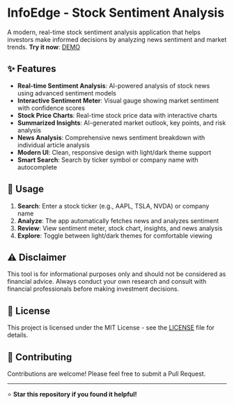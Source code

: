 # InfoEdge - Stock Sentiment Analysis
A modern, real-time stock sentiment analysis application that helps investors make informed decisions by analyzing news sentiment and market trends.
**Try it now**: [DEMO](https://gothic-parsec-471402-b9.uc.r.appspot.com)

## ✨ Features
- **Real-time Sentiment Analysis**: AI-powered analysis of stock news using advanced sentiment models
- **Interactive Sentiment Meter**: Visual gauge showing market sentiment with confidence scores
- **Stock Price Charts**: Real-time stock price data with interactive charts
- **Summarized Insights**: AI-generated market outlook, key points, and risk analysis
- **News Analysis**: Comprehensive news sentiment breakdown with individual article analysis
- **Modern UI**: Clean, responsive design with light/dark theme support
- **Smart Search**: Search by ticker symbol or company name with autocomplete

## 📱 Usage

1. **Search**: Enter a stock ticker (e.g., AAPL, TSLA, NVDA) or company name
2. **Analyze**: The app automatically fetches news and analyzes sentiment
3. **Review**: View sentiment meter, stock chart, insights, and news analysis
4. **Explore**: Toggle between light/dark themes for comfortable viewing

## ⚠️ Disclaimer
This tool is for informational purposes only and should not be considered as financial advice. Always conduct your own research and consult with financial professionals before making investment decisions.

## 📄 License
This project is licensed under the MIT License - see the [LICENSE](LICENSE) file for details.

## 🤝 Contributing
Contributions are welcome! Please feel free to submit a Pull Request.

---

⭐ **Star this repository if you found it helpful!**
